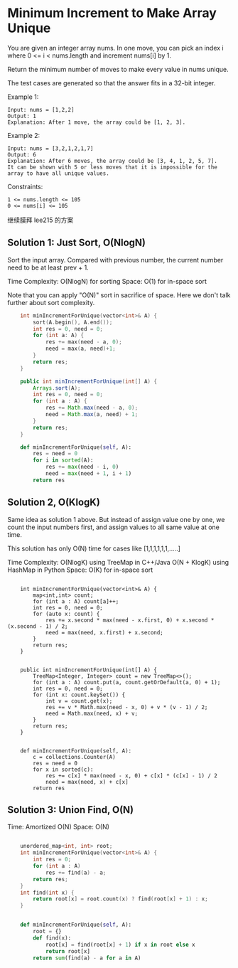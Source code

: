 # Minimum Increment to Make Array Unique

You are given an integer array nums. In one move, you can pick an index i where 0 <= i < nums.length and increment nums[i] by 1.

Return the minimum number of moves to make every value in nums unique.

The test cases are generated so that the answer fits in a 32-bit integer.

Example 1:

```
Input: nums = [1,2,2]
Output: 1
Explanation: After 1 move, the array could be [1, 2, 3].
```

Example 2:

```
Input: nums = [3,2,1,2,1,7]
Output: 6
Explanation: After 6 moves, the array could be [3, 4, 1, 2, 5, 7].
It can be shown with 5 or less moves that it is impossible for the array to have all unique values.
```

Constraints:

```
1 <= nums.length <= 105
0 <= nums[i] <= 105
```

继续膜拜 lee215 的方案

## Solution 1: Just Sort, O(NlogN)

Sort the input array.
Compared with previous number,
the current number need to be at least prev + 1.

Time Complexity: O(NlogN) for sorting
Space: O(1) for in-space sort

Note that you can apply "O(N)" sort in sacrifice of space.
Here we don't talk further about sort complexity.

```cpp
    int minIncrementForUnique(vector<int>& A) {
        sort(A.begin(), A.end());
        int res = 0, need = 0;
        for (int a: A) {
            res += max(need - a, 0);
            need = max(a, need)+1;
        }
        return res;
    }
```

```Java
    public int minIncrementForUnique(int[] A) {
        Arrays.sort(A);
        int res = 0, need = 0;
        for (int a : A) {
            res += Math.max(need - a, 0);
            need = Math.max(a, need) + 1;
        }
        return res;
    }
```

```Python
    def minIncrementForUnique(self, A):
        res = need = 0
        for i in sorted(A):
            res += max(need - i, 0)
            need = max(need + 1, i + 1)
        return res
```

## Solution 2, O(KlogK)

Same idea as solution 1 above.
But instead of assign value one by one,
we count the input numbers first, and assign values to all same value at one time.

This solution has only O(N) time for cases like [1,1,1,1,1,1,.....]

Time Complexity:
O(NlogK) using TreeMap in C++/Java
O(N + KlogK) using HashMap in Python
Space: O(K) for in-space sort

```C++:

    int minIncrementForUnique(vector<int>& A) {
        map<int,int> count;
        for (int a : A) count[a]++;
        int res = 0, need = 0;
        for (auto x: count) {
            res += x.second * max(need - x.first, 0) + x.second * (x.second - 1) / 2;
            need = max(need, x.first) + x.second;
        }
        return res;
    }
```

```Java:

    public int minIncrementForUnique(int[] A) {
        TreeMap<Integer, Integer> count = new TreeMap<>();
        for (int a : A) count.put(a, count.getOrDefault(a, 0) + 1);
        int res = 0, need = 0;
        for (int x: count.keySet()) {
            int v = count.get(x);
            res += v * Math.max(need - x, 0) + v * (v - 1) / 2;
            need = Math.max(need, x) + v;
        }
        return res;
    }
```

```Python:

    def minIncrementForUnique(self, A):
        c = collections.Counter(A)
        res = need = 0
        for x in sorted(c):
            res += c[x] * max(need - x, 0) + c[x] * (c[x] - 1) / 2
            need = max(need, x) + c[x]
        return res
```

## Solution 3: Union Find, O(N)

Time: Amortized O(N)
Space: O(N)

```C++

    unordered_map<int, int> root;
    int minIncrementForUnique(vector<int>& A) {
        int res = 0;
        for (int a : A)
            res += find(a) - a;
        return res;
    }
    int find(int x) {
        return root[x] = root.count(x) ? find(root[x] + 1) : x;
    }
```

```Python

    def minIncrementForUnique(self, A):
        root = {}
        def find(x):
            root[x] = find(root[x] + 1) if x in root else x
            return root[x]
        return sum(find(a) - a for a in A)
```

